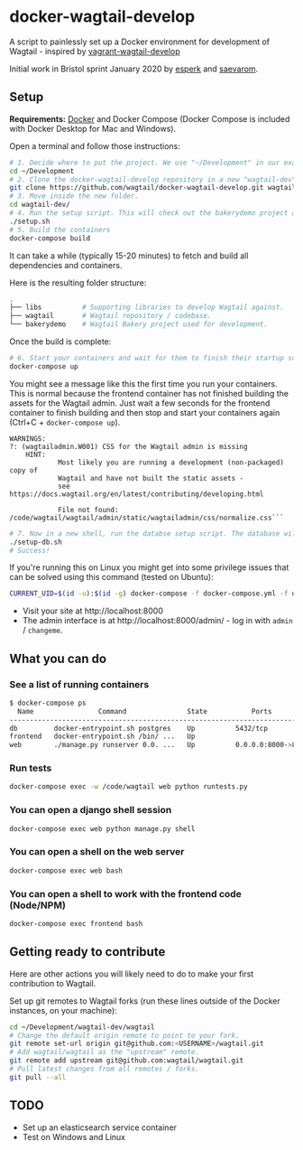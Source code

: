 docker-wagtail-develop
======================


A script to painlessly set up a Docker environment for development of Wagtail - inspired by [vagrant-wagtail-develop](https://github.com/wagtail/vagrant-wagtail-develop)

Initial work in Bristol sprint January 2020 by [esperk](https://github.com/esperk) and [saevarom](https://github.com/saevarom).

Setup
-----

**Requirements:** [Docker](https://www.docker.com/) and Docker Compose (Docker Compose is included with Docker Desktop for Mac and Windows).

Open a terminal and follow those instructions:

```sh
# 1. Decide where to put the project. We use "~/Development" in our examples.
cd ~/Development
# 2. Clone the docker-wagtail-develop repository in a new "wagtail-dev" folder.
git clone https://github.com/wagtail/docker-wagtail-develop.git wagtail-dev
# 3. Move inside the new folder.
cd wagtail-dev/
# 4. Run the setup script. This will check out the bakerydemo project and local copies of wagtail and its dependencies.
./setup.sh
# 5. Build the containers
docker-compose build
```

It can take a while (typically 15-20 minutes) to fetch and build all dependencies and containers.

Here is the resulting folder structure:

```sh
.
├── libs          # Supporting libraries to develop Wagtail against.
├── wagtail       # Wagtail repository / codebase.
└── bakerydemo    # Wagtail Bakery project used for development.
```

Once the build is complete:

```sh
# 6. Start your containers and wait for them to finish their startup scripts.
docker-compose up
```
You might see a message like this the first time you run your containers. This is normal because the frontend container has not finished building the assets for the Wagtail admin. Just wait a few seconds for the frontend container to finish building and then stop and start your containers again (Ctrl+C + `docker-compose up`).
```
WARNINGS:
?: (wagtailadmin.W001) CSS for the Wagtail admin is missing
	HINT:
            Most likely you are running a development (non-packaged) copy of
            Wagtail and have not built the static assets -
            see https://docs.wagtail.org/en/latest/contributing/developing.html

            File not found: /code/wagtail/wagtail/admin/static/wagtailadmin/css/normalize.css```

``` 

```sh
# 7. Now in a new shell, run the databse setup script. The database will be persisted across container executions by Docker's Volumes system so you will only need to run this commmand the first time you start the database.
./setup-db.sh
# Success!
```

If you're running this on Linux you might get into some privilege issues that can be solved using this command (tested on Ubuntu):
```sh
CURRENT_UID=$(id -u):$(id -g) docker-compose -f docker-compose.yml -f docker-compose.linux.yml up
```

- Visit your site at http://localhost:8000
- The admin interface is at http://localhost:8000/admin/ - log in with `admin` / `changeme`.

What you can do
---------------

### See a list of running containers

```sh
$ docker-compose ps
  Name                Command               State           Ports
--------------------------------------------------------------------------
db         docker-entrypoint.sh postgres    Up          5432/tcp
frontend   docker-entrypoint.sh /bin/ ...   Up
web        ./manage.py runserver 0.0. ...   Up          0.0.0.0:8000->8000/tcp
```

### Run tests
```sh
docker-compose exec -w /code/wagtail web python runtests.py
```

### You can open a django shell session

```sh
docker-compose exec web python manage.py shell
```

### You can open a shell on the web server

```sh
docker-compose exec web bash
```

### You can open a shell to work with the frontend code (Node/NPM)

```sh
docker-compose exec frontend bash
```

Getting ready to contribute
---------------------------

Here are other actions you will likely need to do to make your first contribution to Wagtail.

Set up git remotes to Wagtail forks (run these lines outside of the Docker instances, on your machine):

```sh
cd ~/Development/wagtail-dev/wagtail
# Change the default origin remote to point to your fork.
git remote set-url origin git@github.com:<USERNAME>/wagtail.git
# Add wagtail/wagtail as the "upstream" remote.
git remote add upstream git@github.com:wagtail/wagtail.git
# Pull latest changes from all remotes / forks.
git pull --all
```


TODO
----

* Set up an elasticsearch service container
* Test on Windows and Linux
